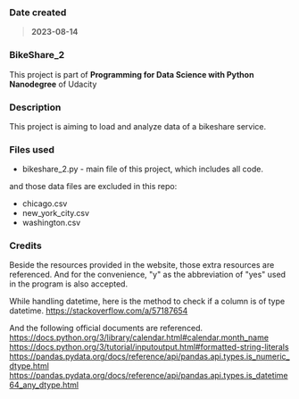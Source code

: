 ### Date created
> **2023-08-14**

### BikeShare_2
This project is part of **Programming for Data Science with Python Nanodegree** of Udacity

### Description
This project is aiming to load and analyze data of a bikeshare service.

### Files used
+ bikeshare_2.py - main file of this project, which includes all code.

and those data files are excluded in this repo:  
+ chicago.csv  
+ new_york_city.csv  
+ washington.csv  

### Credits

Beside the resources provided in the website, those extra resources are referenced.
And for the convenience, "y" as the abbreviation of "yes" used in the program is also accepted.

While handling datetime, here is the method to check if a column is of type datetime.
https://stackoverflow.com/a/57187654

And the following official documents are referenced.
https://docs.python.org/3/library/calendar.html#calendar.month_name
https://docs.python.org/3/tutorial/inputoutput.html#formatted-string-literals
https://pandas.pydata.org/docs/reference/api/pandas.api.types.is_numeric_dtype.html
https://pandas.pydata.org/docs/reference/api/pandas.api.types.is_datetime64_any_dtype.html